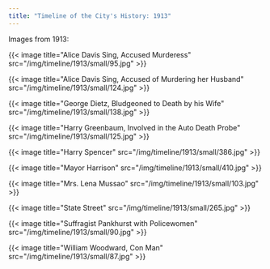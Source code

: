 ```yaml
---
title: "Timeline of the City's History: 1913"
---
```

Images from 1913:

{{< image title="Alice Davis Sing, Accused Murderess" src="/img/timeline/1913/small/95.jpg" >}}

{{< image title="Alice Davis Sing, Accused of Murdering her Husband" src="/img/timeline/1913/small/124.jpg" >}}

{{< image title="George Dietz, Bludgeoned to Death by his Wife" src="/img/timeline/1913/small/138.jpg" >}}

{{< image title="Harry Greenbaum, Involved in the Auto Death Probe" src="/img/timeline/1913/small/125.jpg" >}}

{{< image title="Harry Spencer" src="/img/timeline/1913/small/386.jpg" >}}

{{< image title="Mayor Harrison" src="/img/timeline/1913/small/410.jpg" >}}

{{< image title="Mrs. Lena Mussao" src="/img/timeline/1913/small/103.jpg" >}}

{{< image title="State Street" src="/img/timeline/1913/small/265.jpg" >}}

{{< image title="Suffragist Pankhurst with Policewomen" src="/img/timeline/1913/small/90.jpg" >}}

{{< image title="William Woodward, Con Man" src="/img/timeline/1913/small/87.jpg" >}}